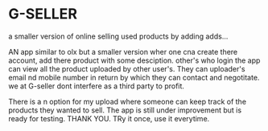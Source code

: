 # G-SELLER
a smaller version of online selling used products by adding adds...

AN app similar to olx but a smaller version wher one cna create there account, add there product with some desciption.
other's who login the app can view all the product uploaded by other user's.
They can uploader's email nd mobile number in return by which they can contact and negotitate.
we at G-seller dont interfere as a third party to profit.

There is a n option for my upload where someone can keep track of the products they wanted to sell.
The app is still under improvement but is ready for testing.
THANK YOU.
TRy it once, use it everytime.
